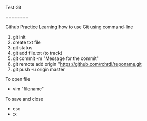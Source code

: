 Test Git

========

Github Practice
Learning how to use Git using command-line

1. git init
2. create txt file
3. git status
4. git add file.txt (to track)
5. git commit -m "Message for the commit"
6. git remote add origin "https://github.com/rchrdl/reponame.git
7. git push -u origin master

To open file
- vim "filename"

To save and close
- esc
- :x

